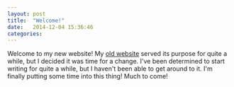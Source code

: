 ```yaml
---
layout: post
title:  "Welcome!"
date:   2014-12-04 15:36:46
categories: 
---
```


Welcome to my new website! My [old website](http://jvt.io) served its purpose for quite a while, but I decided it was time for a change. I've been determined to start writing for quite a while, but I haven't been able to get around to it. I'm finally putting some time into this thing! Much to come! 

<br><br><br><br><br><br><br><br><br>